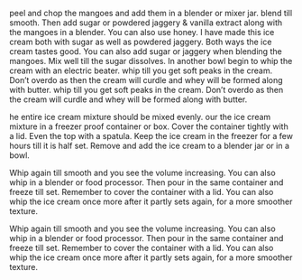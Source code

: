 peel and chop the mangoes and add them in a blender or mixer jar.
blend till smooth.
Then add sugar or powdered jaggery & vanilla extract along with the mangoes in a blender. You can also use honey. I have made this ice cream both with sugar as well as powdered jaggery. Both ways the ice cream tastes good. You can also add sugar or jaggery when blending the mangoes.
Mix well till the sugar dissolves.
In another bowl begin to whip the cream with an electric beater.
whip till you get soft peaks in the cream. Don’t overdo as then the cream will curdle and whey will be formed along with butter.
whip till you get soft peaks in the cream. Don’t overdo as then the cream will curdle and whey will be formed along with butter.

he entire ice cream mixture should be mixed evenly.
our the ice cream mixture in a freezer proof container or box. Cover the container tightly with a lid. Even the top with a spatula.
Keep the ice cream in the freezer for a few hours till it is half set. Remove and add the ice cream to a blender jar or in a bowl.

Whip again till smooth and you see the volume increasing. You can also whip in a blender or food processor. Then pour in the same container and freeze till set. Remember to cover the container with a lid. You can also whip the ice cream once more after it partly sets again, for a more smoother texture.

Whip again till smooth and you see the volume increasing. You can also whip in a blender or food processor. Then pour in the same container and freeze till set. Remember to cover the container with a lid. You can also whip the ice cream once more after it partly sets again, for a more smoother texture.


